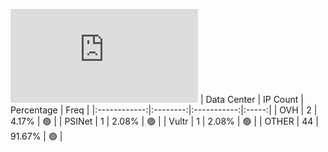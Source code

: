 ![Diagramm](https://github.com/obajay/StateSync-snapshots/blob/main/Projects/Bitcanna/1/README.md)
| Data Center | IP Count | Percentage | Freq |
|:------------:|:--------:|:-----------:|:-----:|
| OVH | 2 | 4.17% | 🟢 |
| PSINet | 1 | 2.08% | 🟢 |
| Vultr | 1 | 2.08% | 🟢 |
| OTHER | 44 | 91.67% | 🟢 |
